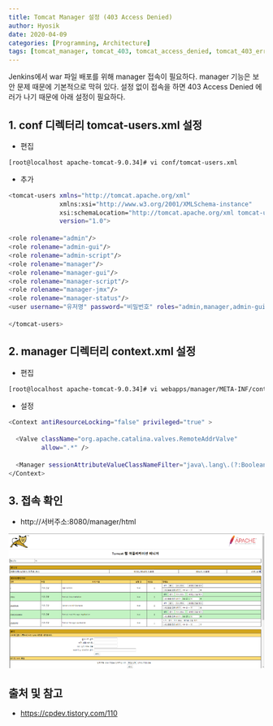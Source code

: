 ```yaml
---
title: Tomcat Manager 설정 (403 Access Denied)
author: Hyosik
date: 2020-04-09
categories: [Programming, Architecture]
tags: [tomcat_manager, tomcat_403, tomcat_access_denied, tomcat_403_error]
---
```


Jenkins에서 war 파일 배포를 위해 manager 접속이 필요하다. manager 기능은 보안 문제 때문에 기본적으로 막혀 있다.
설정 없이 접속을 하면 403 Access Denied 에러가 나기 때문에 아래 설정이 필요하다.

## 1. conf 디렉터리 tomcat-users.xml 설정
* 편집

```bash
[root@localhost apache-tomcat-9.0.34]# vi conf/tomcat-users.xml
```

* 추가

```bash
<tomcat-users xmlns="http://tomcat.apache.org/xml"
              xmlns:xsi="http://www.w3.org/2001/XMLSchema-instance"
              xsi:schemaLocation="http://tomcat.apache.org/xml tomcat-users.xsd"
              version="1.0">
 
<role rolename="admin"/>
<role rolename="admin-gui"/>
<role rolename="admin-script"/>
<role rolename="manager"/>
<role rolename="manager-gui"/>
<role rolename="manager-script"/>
<role rolename="manager-jmx"/>
<role rolename="manager-status"/>
<user username="유저명" password="비밀번호" roles="admin,manager,admin-gui,admin-script,manager-gui,manager-script,manager-jmx,manager-status" />
 
</tomcat-users>
```

## 2. manager 디렉터리 context.xml 설정
* 편집

```bash
[root@localhost apache-tomcat-9.0.34]# vi webapps/manager/META-INF/context.xml
```

* 설정

```bash
<Context antiResourceLocking="false" privileged="true" >

  <Valve className="org.apache.catalina.valves.RemoteAddrValve"
         allow=".*" />

  <Manager sessionAttributeValueClassNameFilter="java\.lang\.(?:Boolean|Integer|Long|Number|String)|org\.apache\.catalina\.filters\.CsrfPreventionFilter\$LruCache(?:\$1)?|java\.util\.(?:Linked)?HashMap"/>
</Context>
```

## 3. 접속 확인
* http://서버주소:8080/manager/html

![img001](/assets/img/2020-04-09-tomcat-manager/img001.png)

## 출처 및 참고
* <https://cpdev.tistory.com/110>
